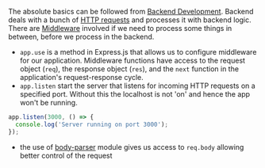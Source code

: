 The absolute basics can be followed from [Backend Development](../Backend%20Development.md). Backend deals with a bunch of [HTTP requests](../HTTP%20requests.md) and processes it with backend logic. There are [Middleware](../Middleware.md) involved if we need to process some things in between, before we process in the backend. 

- `app.use` is a method in Express.js that allows us to configure middleware for our application. Middleware functions have access to the request object (`req`), the response object (`res`), and the `next` function in the application's request-response cycle. 
- `app.listen` start the server that listens for incoming HTTP requests on a specified port. Without this the localhost is not 'on' and hence the app won't be running.

```js
app.listen(3000, () => {
  console.log('Server running on port 3000');
});

```

-  the use of [body-parser](../body-parser.md) module gives us access to `req.body` allowing better control of the request






